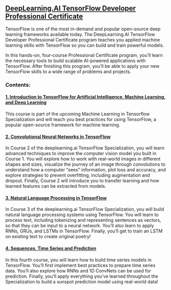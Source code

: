 ## [DeepLearning.AI TensorFlow Developer Professional Certificate](https://www.coursera.org/professional-certificates/tensorflow-in-practice)
TensorFlow is one of the most in-demand and popular open-source deep learning frameworks available today. The DeepLearning.AI TensorFlow Developer Professional Certificate program teaches you applied machine learning skills with TensorFlow so you can build and train powerful models. 

In this hands-on, four-course Professional Certificate program, you’ll learn the necessary tools to build scalable AI-powered applications with TensorFlow. After finishing this program, you’ll be able to apply your new TensorFlow skills to a wide range of problems and projects.

### Contents:
#### [1. Introduction to TensorFlow for Artificial Intelligence, Machine Learning, and Deep Learning](https://www.coursera.org/learn/introduction-tensorflow?specialization=tensorflow-in-practice)
This course is part of the upcoming Machine Learning in Tensorflow Specialization and will teach you best practices for using TensorFlow, a popular open-source framework for machine learning. 

#### [2. Convolutional Neural Networks in TensorFlow](https://www.coursera.org/learn/introduction-tensorflow?specialization=tensorflow-in-practice)
In Course 2 of the deeplearning.ai TensorFlow Specialization, you will learn advanced techniques to improve the computer vision model you built in Course 1. You will explore how to work with real-world images in different shapes and sizes, visualize the journey of an image through convolutions to understand how a computer “sees” information, plot loss and accuracy, and explore strategies to prevent overfitting, including augmentation and dropout. Finally, Course 2 will introduce you to transfer learning and how learned features can be extracted from models. 

#### [3. Natural Language Processing in TensorFlow](https://www.coursera.org/learn/natural-language-processing-tensorflow?specialization=tensorflow-in-practice)
In Course 3 of the deeplearning.ai TensorFlow Specialization, you will build natural language processing systems using TensorFlow. You will learn to process text, including tokenizing and representing sentences as vectors, so that they can be input to a neural network. You’ll also learn to apply RNNs, GRUs, and LSTMs in TensorFlow. Finally, you’ll get to train an  LSTM on existing text to create original poetry!

#### [4. Sequences, Time Series and Prediction](https://www.coursera.org/learn/tensorflow-sequences-time-series-and-prediction?specialization=tensorflow-in-practice)
In this fourth course, you will learn how to build time series models in TensorFlow. You’ll first implement best practices to prepare time series data. You’ll also explore how RNNs and 1D ConvNets can be used for prediction. Finally, you’ll apply everything you’ve learned throughout the Specialization to build a sunspot prediction model using real-world data!
